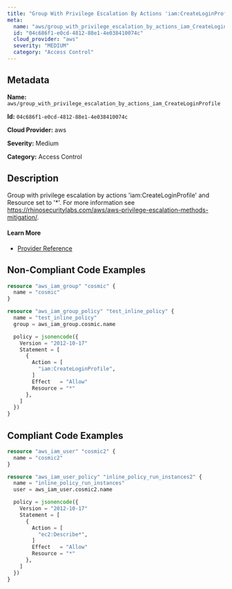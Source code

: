 ```yaml
---
title: "Group With Privilege Escalation By Actions 'iam:CreateLoginProfile'"
meta:
  name: "aws/group_with_privilege_escalation_by_actions_iam_CreateLoginProfile"
  id: "04c686f1-e0cd-4812-88e1-4e038410074c"
  cloud_provider: "aws"
  severity: "MEDIUM"
  category: "Access Control"
---
```


## Metadata
**Name:** `aws/group_with_privilege_escalation_by_actions_iam_CreateLoginProfile`

**Id:** `04c686f1-e0cd-4812-88e1-4e038410074c`

**Cloud Provider:** aws

**Severity:** Medium

**Category:** Access Control

## Description
Group with privilege escalation by actions 'iam:CreateLoginProfile' and Resource set to '*'. For more information see https://rhinosecuritylabs.com/aws/aws-privilege-escalation-methods-mitigation/.

#### Learn More

 - [Provider Reference](https://registry.terraform.io/providers/hashicorp/aws/latest/docs/resources/iam_group_policy#policy)

## Non-Compliant Code Examples
```terraform
resource "aws_iam_group" "cosmic" {
  name = "cosmic"
}

resource "aws_iam_group_policy" "test_inline_policy" {
  name = "test_inline_policy"
  group = aws_iam_group.cosmic.name

  policy = jsonencode({
    Version = "2012-10-17"
    Statement = [
      {
        Action = [
          "iam:CreateLoginProfile",
        ]
        Effect   = "Allow"
        Resource = "*"
      },
    ]
  })
}


```

## Compliant Code Examples
```terraform
resource "aws_iam_user" "cosmic2" {
  name = "cosmic2"
}

resource "aws_iam_user_policy" "inline_policy_run_instances2" {
  name = "inline_policy_run_instances"
  user = aws_iam_user.cosmic2.name

  policy = jsonencode({
    Version = "2012-10-17"
    Statement = [
      {
        Action = [
          "ec2:Describe*",
        ]
        Effect   = "Allow"
        Resource = "*"
      },
    ]
  })
}

```